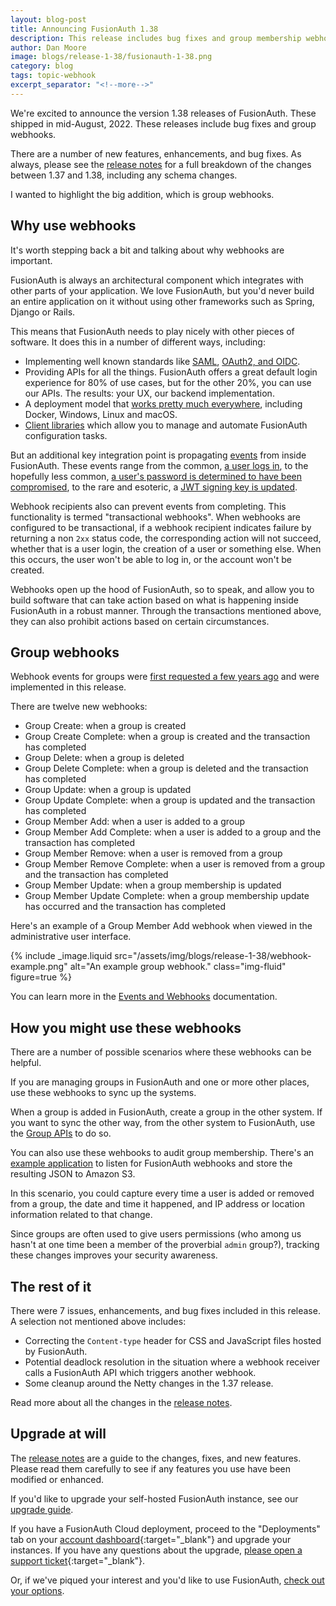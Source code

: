```yaml
---
layout: blog-post
title: Announcing FusionAuth 1.38
description: This release includes bug fixes and group membership webhooks
author: Dan Moore
image: blogs/release-1-38/fusionauth-1-38.png
category: blog
tags: topic-webhook
excerpt_separator: "<!--more-->"
---
```


We're excited to announce the version 1.38 releases of FusionAuth. These shipped in mid-August, 2022. These releases include bug fixes and group webhooks.

<!--more-->

There are a number of new features, enhancements, and bug fixes. As always, please see the [release notes](/docs/v1/tech/release-notes#version-1-38-1) for a full breakdown of the changes between 1.37 and 1.38, including any schema changes. 

I wanted to highlight the big addition, which is group webhooks.

## Why use webhooks

It's worth stepping back a bit and talking about why webhooks are important.

FusionAuth is always an architectural component which integrates with other parts of your application. We love FusionAuth, but you'd never build an entire application on it without using other frameworks such as Spring, Django or Rails.

This means that FusionAuth needs to play nicely with other pieces of software. It does this in a number of different ways, including:

* Implementing well known standards like [SAML](/docs/v1/tech/samlv2/), [OAuth2, and OIDC](/docs/v1/tech/oauth/).
* Providing APIs for all the things. FusionAuth offers a great default login experience for 80% of use cases, but for the other 20%, you can use our APIs. The results: your UX, our backend implementation.
* A deployment model that [works pretty much everywhere](/docs/v1/tech/installation-guide/), including Docker, Windows, Linux and macOS.
* [Client libraries](/docs/v1/tech/client-libraries/) which allow you to manage and automate FusionAuth configuration tasks.

But an additional key integration point is propagating [events](/docs/v1/tech/events-webhooks/) from inside FusionAuth. These events range from the common, [a user logs in](/docs/v1/tech/events-webhooks/events/user-login-success), to the hopefully less common, [a user's password is determined to have been compromised](/docs/v1/tech/events-webhooks/events/user-password-breach), to the rare and esoteric, a [JWT signing key is updated](/docs/v1/tech/events-webhooks/events/jwt-public-key-update).

Webhook recipients also can prevent events from completing. This functionality is termed "transactional webhooks". When webhooks are configured to be transactional, if a webhook recipient indicates failure by returning a non `2xx` status code, the corresponding action will not succeed, whether that is a user login, the creation of a user or something else. When this occurs, the user won't be able to log in, or the account won't be created.

Webhooks open up the hood of FusionAuth, so to speak, and allow you to build software that can take action based on what is happening inside FusionAuth in a robust manner. Through the transactions mentioned above, they can also prohibit actions based on certain circumstances.

## Group webhooks

Webhook events for groups were [first requested a few years ago](https://github.com/FusionAuth/fusionauth-issues/issues/633) and were implemented in this release.

There are twelve new webhooks:

* Group Create: when a group is created
* Group Create Complete: when a group is created and the transaction has completed
* Group Delete: when a group is deleted
* Group Delete Complete: when a group is deleted and the transaction has completed
* Group Update: when a group is updated
* Group Update Complete: when a group is updated and the transaction has completed
* Group Member Add: when a user is added to a group
* Group Member Add Complete: when a user is added to a group and the transaction has completed
* Group Member Remove: when a user is removed from a group
* Group Member Remove Complete: when a user is removed from a group and the transaction has completed
* Group Member Update: when a group membership is updated
* Group Member Update Complete: when a group membership update has occurred and the transaction has completed

Here's an example of a Group Member Add webhook when viewed in the administrative user interface.

{% include _image.liquid src="/assets/img/blogs/release-1-38/webhook-example.png" alt="An example group webhook." class="img-fluid" figure=true %}

You can learn more in the [Events and Webhooks](/docs/v1/tech/events-webhooks/events/) documentation.

## How you might use these webhooks

There are a number of possible scenarios where these webhooks can be helpful.

If you are managing groups in FusionAuth and one or more other places, use these webhooks to sync up the systems.

When a group is added in FusionAuth, create a group in the other system. If you want to sync the other way, from the other system to FusionAuth, use the [Group APIs](/docs/v1/tech/apis/groups) to do so.

You can also use these wehbooks to audit group membership. There's an [example application](https://github.com/FusionAuth/fusionauth-example-lambda-webhook) to listen for FusionAuth webhooks and store the resulting JSON to Amazon S3. 

In this scenario, you could capture every time a user is added or removed from a group, the date and time it happened, and IP address or location information related to that change.

Since groups are often used to give users permissions (who among us hasn't at one time been a member of the proverbial `admin` group?), tracking these changes improves your security awareness.

## The rest of it

There were 7 issues, enhancements, and bug fixes included in this release. A selection not mentioned above includes:

* Correcting the `Content-type` header for CSS and JavaScript files hosted by FusionAuth.
* Potential deadlock resolution in the situation where a webhook receiver calls a FusionAuth API which triggers another webhook.
* Some cleanup around the Netty changes in the 1.37 release.

Read more about all the changes in the [release notes](/docs/v1/tech/release-notes#version-1-38-1).

## Upgrade at will

The [release notes](/docs/v1/tech/release-notes#version-1-38-1) are a guide to the changes, fixes, and new features. Please read them carefully to see if any features you use have been modified or enhanced.

If you'd like to upgrade your self-hosted FusionAuth instance, see our [upgrade guide](/docs/v1/tech/admin-guide/upgrade). 

If you have a FusionAuth Cloud deployment, proceed to the "Deployments" tab on your [account dashboard](https://account.fusionauth.io/account/deployment/){:target="_blank"} and upgrade your instances. If you have any questions about the upgrade, [please open a support ticket](https://account.fusionauth.io/account/support/){:target="_blank"}.

Or, if we've piqued your interest and you'd like to use FusionAuth, [check out your options](/pricing).
